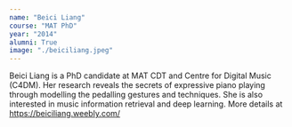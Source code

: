 ```yaml
---
name: "Beici Liang"
course: "MAT PhD"
year: "2014"
alumni: True
image: "./beiciliang.jpeg"
---
```

Beici Liang is a PhD candidate at MAT CDT and Centre for Digital Music (C4DM). Her research reveals the secrets of expressive piano playing through modelling the pedalling gestures and techniques. She is also interested in music information retrieval and deep learning. More details at https://beiciliang.weebly.com/